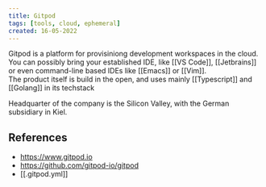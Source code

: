 ```yaml
---
title: Gitpod
tags: [tools, cloud, ephemeral]
created: 16-05-2022
---
```


Gitpod is a platform for provisiniong development workspaces in the cloud. You can possibly bring your established IDE, like [[VS Code]], [[Jetbrains]] or even command-line based IDEs like [[Emacs]] or [[Vim]].  
The product itself is build in the open, and uses mainly [[Typescript]] and [[Golang]] in its techstack

Headquarter of the company is the Silicon Valley, with the German subsidiary in Kiel.

## References
- https://www.gitpod.io
- https://github.com/gitpod-io/gitpod
- [[.gitpod.yml]]